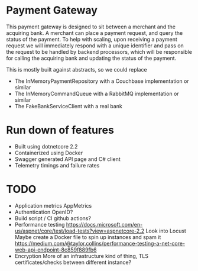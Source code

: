 # Payment Gateway

This payment gateway is designed to sit between a merchant and the acquiring bank. A merchant can place a payment request, and query the status of the payment. To help with scaling, upon receiving a payment request we will immediately respond with a unique identifier and pass on the request to be handled by backend processors, which will be responsible for calling the acquiring bank and updating the status of the payment.

This is mostly built against abstracts, so we could replace
* The InMemoryPaymentRepository with a Couchbase implementation or similar
* The InMemoryCommandQueue with a RabbitMQ implementation or similar
* The FakeBankServiceClient with a real bank

# Run down of features
* Built using dotnetcore 2.2
* Containerized using Docker
* Swagger generated API page and C# client
* Telemetry timings and failure rates

# TODO
* Application metrics 
 AppMetrics
* Authentication 
 OpenID?
* Build script / CI 
 github actions?
* Performance testing 
 https://docs.microsoft.com/en-us/aspnet/core/test/load-tests?view=aspnetcore-2.2
 Look into Locust
 Maybe create a Docker file to spin up instances and spam it
 https://medium.com/@taylor.collins/performance-testing-a-net-core-web-api-endpoint-8c859f889fb6
* Encryption 
 More of an infrastructure kind of thing, TLS certificates/checks between different instance?
